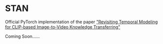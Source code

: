 # STAN
Official PyTorch implementation of the paper ["Revisiting Temporal Modeling for CLIP-based Image-to-Video
Knowledge Transferring"](https://arxiv.org/abs/2301.11116)

Coming Soon......
